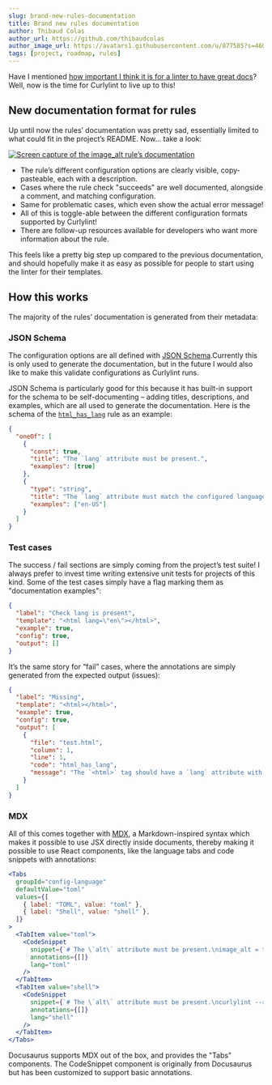 ```yaml
---
slug: brand-new-rules-documentation
title: Brand new rules documentation
author: Thibaud Colas
author_url: https://github.com/thibaudcolas
author_image_url: https://avatars1.githubusercontent.com/u/877585?s=460&v=4
tags: [project, roadmap, rules]
---
```


Have I mentioned [how important I think it is for a linter to have great docs](/blog/welcome-to-curlylint)? Well, now is the time for Curlylint to live up to this!

<!-- truncate -->

## New documentation format for rules

Up until now the rules’ documentation was pretty sad, essentially limited to what could fit in the project’s README. Now… take a look:

[![Screen capture of the image_alt rule’s documentation](/img/blog/2020-07-18-brand-new-rules-documentation/new-rules-docs.png)](/docs/rules/image_alt)

- The rule’s different configuration options are clearly visible, copy-pasteable, each with a description.
- Cases where the rule check "succeeds" are well documented, alongside a comment, and matching configuration.
- Same for problematic cases, which even show the actual error message!
- All of this is toggle-able between the different configuration formats supported by Curlylint!
- There are follow-up resources available for developers who want more information about the rule.

This feels like a pretty big step up compared to the previous documentation, and should hopefully make it as easy as possible for people to start using the linter for their templates.

## How this works

The majority of the rules’ documentation is generated from their metadata:

### JSON Schema

The configuration options are all defined with [JSON Schema](https://json-schema.org/).Currently this is only used to generate the documentation, but in the future I would also like to make this validate configurations as Curlylint runs.

JSON Schema is particularly good for this because it has built-in support for the schema to be self-documenting – adding titles, descriptions, and examples, which are all used to generate the documentation. Here is the schema of the [`html_has_lang`](/docs/rules/html_has_lang) rule as an example:

```json
{
  "oneOf": [
    {
      "const": true,
      "title": "The `lang` attribute must be present.",
      "examples": [true]
    },
    {
      "type": "string",
      "title": "The `lang` attribute must match the configured language tag.",
      "examples": ["en-US"]
    }
  ]
}
```

### Test cases

The success / fail sections are simply coming from the project’s test suite! I always prefer to invest time writing extensive unit tests for projects of this kind. Some of the test cases simply have a flag marking them as "documentation examples":

```json
{
  "label": "Check lang is present",
  "template": "<html lang=\"en\"></html>",
  "example": true,
  "config": true,
  "output": []
}
```

It’s the same story for “fail” cases, where the annotations are simply generated from the expected output (issues):

```json
{
  "label": "Missing",
  "template": "<html></html>",
  "example": true,
  "config": true,
  "output": [
    {
      "file": "test.html",
      "column": 1,
      "line": 1,
      "code": "html_has_lang",
      "message": "The `<html>` tag should have a `lang` attribute with a valid value, describing the main language of the page"
    }
  ]
}
```

### MDX

All of this comes together with [MDX](https://mdxjs.com/), a Markdown-inspired syntax which makes it possible to use JSX directly inside documents, thereby making it possible to use React components, like the language tabs and code snippets with annotations:

```jsx
<Tabs
  groupId="config-language"
  defaultValue="toml"
  values={[
    { label: "TOML", value: "toml" },
    { label: "Shell", value: "shell" },
  ]}
>
  <TabItem value="toml">
    <CodeSnippet
      snippet={`# The \`alt\` attribute must be present.\nimage_alt = true`}
      annotations={[]}
      lang="toml"
    />
  </TabItem>
  <TabItem value="shell">
    <CodeSnippet
      snippet={`# The \`alt\` attribute must be present.\ncurlylint --rule 'image_alt: true' .`}
      annotations={[]}
      lang="shell"
    />
  </TabItem>
</Tabs>
```

Docusaurus supports MDX out of the box, and provides the "Tabs" components. The CodeSnippet component is originally from Docusaurus but has been customized to support basic annotations.
